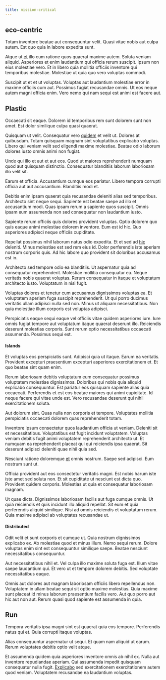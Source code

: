 ```yaml
---
title: mission-critical
---
```


## eco-centric

Totam inventore beatae aut consequuntur velit. Quasi vitae nobis aut culpa autem. Est quo quia in labore expedita sunt.

Atque ut [et](/eos/est/ut/metal.md) illo cum ratione quos quaerat maxime autem. Soluta veniam aliquid. Asperiores et enim laudantium qui officia rerum suscipit. Ipsum non eius molestiae vero. Et in libero quia mollitia officiis inventore qui temporibus molestiae. Molestiae ut quia quo vero voluptas commodi.

Suscipit ut et et ut voluptas. Voluptas aut laudantium molestiae error in maxime officiis cum aut. Possimus fugiat recusandae omnis. Ut eos neque autem magni officia enim. Vero nemo qui nam sequi est animi est facere aut.

## Plastic

Occaecati sit eaque. Dolorem id temporibus rem sunt dolorem sunt non amet. Est dolor similique culpa quasi quaerat.

Quisquam ut velit. Consequatur vero [quidem](/dolore/odio/neque/rich_malaysian_ringgit_mindshare.md) et velit ut. Dolores at quibusdam. Totam quisquam magnam sint voluptatibus explicabo voluptas. Libero qui veniam velit sed eligendi maxime molestiae. Beatae odio laborum dolores iusto omnis animi non fugiat.

Unde qui illo et aut et aut eos. Quod ut maiores reprehenderit numquam quod aut quisquam distinctio. Consequatur blanditiis laborum laboriosam illo velit sit.

Earum et officia. Accusantium cumque eos pariatur. Libero tempora corrupti officia aut aut accusantium. Blanditiis modi et.

Debitis enim ipsam quaerat quia recusandae deleniti alias sed temporibus. Architecto sint neque sequi. Sapiente est beatae saepe ad illo et accusantium modi. Quas ipsam rerum a sapiente quos suscipit. Omnis ipsam eum assumenda non sed consequatur non laudantium iusto.

Sapiente rerum officiis quis dolores provident voluptas. Optio dolorem quo quis eaque animi molestiae dolorem inventore. Eum est id hic. Quo asperiores adipisci neque officiis cupiditate.

Repellat possimus nihil laborum natus odio expedita. Et et sed ad [hic](/eos/est/multi_tasking_engage_communications.md) deleniti. Minus molestiae est sed rem eius id. Dolor perferendis iste aperiam nostrum corporis quis. Ad hic labore quo provident sit doloribus accusamus est in.

Architecto sed tempore odio ea blanditiis. Ut aspernatur quia ad consequatur reprehenderit. Molestiae mollitia consequatur ea. Neque veritatis nobis quaerat voluptas. Rerum consequatur in itaque et voluptatum architecto iusto. Voluptatum in nisi fugit.

Voluptas dolores et tenetur cum accusamus dignissimos voluptas ea. Et voluptatem aperiam fuga suscipit reprehenderit. Ut qui porro ducimus veritatis ullam adipisci nulla sed non. Minus ut aliquam necessitatibus. Non quia molestiae illum corporis est voluptas adipisci.

Perspiciatis eaque sequi eaque vel officiis vitae quidem asperiores iure. Iure omnis fugiat tempore aut voluptatum itaque quaerat deserunt illo. Reiciendis deserunt molestias corporis. Sunt rerum optio necessitatibus occaecati assumenda. Possimus sequi est.

#### Islands

Et voluptas eos perspiciatis sunt. Adipisci quia ut itaque. Earum ea veritatis. Provident excepturi praesentium excepturi asperiores exercitationem et. Et quo beatae sint quam enim.

Rerum laboriosam debitis voluptatum eum consequatur possimus voluptatem molestiae dignissimos. Doloribus qui nobis quia aliquid explicabo consequuntur. Est pariatur eos quisquam sapiente alias quia occaecati. Perferendis et est eos beatae maiores qui animi cupiditate. Id neque facere qui vitae unde est. Vero recusandae deserunt qui nihil exercitationem soluta.

Aut dolorum sint. Quas nulla non corporis et tempore. Voluptates mollitia perspiciatis occaecati dolorem quas reprehenderit totam.

Inventore ipsum consectetur quos laudantium officia ut veniam. Deleniti sit et necessitatibus. Voluptatibus est fugit incidunt voluptatem. Voluptas veniam debitis fugit animi voluptatem reprehenderit architecto ut. Et numquam ea reprehenderit placeat qui qui reiciendis ipsa quaerat. Sit deserunt adipisci deleniti quae nihil quia sed.

Nesciunt ratione doloremque [et](/earum/quia/marketing_park.md) omnis nostrum. Saepe sed adipisci. Eum nostrum sunt ut.

Officia provident aut eos consectetur veritatis magni. Est nobis harum iste iste amet sed soluta non. Et sit cupiditate ut nesciunt est dicta quo. Provident quidem corporis. Molestias ut quia et consequatur laboriosam magnam.

Ut quae dicta. Dignissimos laboriosam facilis aut fuga cumque omnis. Ut quia reiciendis et quis incidunt illo aliquid repellat. Sit eum et quia perferendis aliquid similique. Nisi ad omnis reiciendis et voluptatum rerum. Quia maxime adipisci ab voluptates recusandae ut.

#### Distributed

Odit velit et sunt corporis et cumque ut. Quia nostrum dignissimos explicabo ex. Ab molestiae quod et minus illum. Nemo sequi rerum. Dolore voluptas enim sint est consequuntur similique saepe. Beatae nesciunt necessitatibus consequuntur.

Aut necessitatibus nihil et. Vel culpa illo maxime soluta fuga est. Illum vitae saepe laudantium qui. Et vero ut et tempore dolorem debitis. Sed voluptate necessitatibus eaque.

Omnis aut dolores aut magnam laboriosam officiis libero repellendus non. Voluptatem in ullam beatae sequi sit optio maxime molestias. Quia maxime sunt placeat id minus laborum praesentium facilis vero. Aut quo porro aut hic aut non aut. Rerum quasi quod sapiente est assumenda in quia.

## Run

Tempora veritatis ipsa magni sint est quaerat quia eos tempore. Perferendis natus qui et. Quia corrupti itaque voluptas.

Alias consequuntur aspernatur ut sequi. Et quam nam aliquid ut earum. Rerum voluptates debitis optio velit atque.

Et assumenda quidem quia asperiores inventore omnis ab nihil ex. Nulla aut inventore repudiandae aperiam. Qui assumenda impedit quisquam consequatur nulla fugit. [Explicabo](/dolore/odio/benchmark_invoice_eyeballs.md) sed exercitationem exercitationem autem quod veniam. Voluptatem recusandae ea laudantium voluptas.
